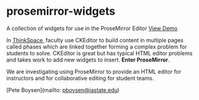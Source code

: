 # prosemirror-widgets
A collection of widgets for use in the ProseMirror Editor [View Demo](https://pboysen.github.io)

In [ThinkSpace](http://www.thinkspace.org), 
faculty use CKEditor to build content in multiple pages called phases which are 
linked together forming a complex problem for students to solve. CKEditor is great but has typical HTML editor problems and takes work to add new widgets to insert. **Enter ProseMirror**.

We are investigating using ProseMirror to provide an HTML editor for instructors and for collaborative editing for student teams.

[Pete Boysen](mailto: pboysen@iastate.edu)


